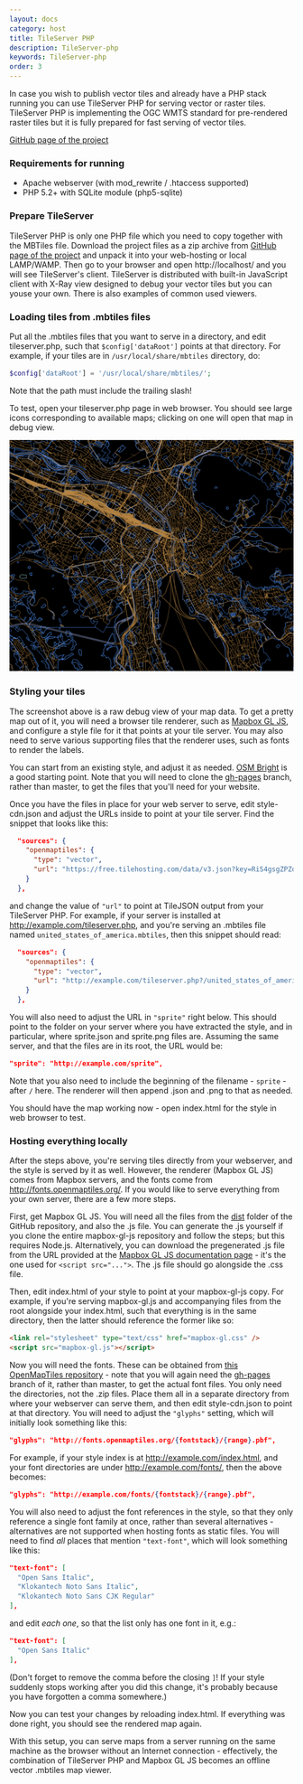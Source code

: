 ```yaml
---
layout: docs
category: host
title: TileServer PHP
description: TileServer-php
keywords: TileServer-php
order: 3
---
```


In case you wish to publish vector tiles and already have a PHP stack running
you can use TileServer PHP for serving vector or raster tiles.
TileServer PHP is implementing the OGC WMTS standard for pre-rendered
raster tiles but it is fully prepared for fast serving of vector tiles.

[GitHub page of the project](https://github.com/klokantech/tileserver-php)

### Requirements for running
- Apache webserver (with mod_rewrite / .htaccess supported)
- PHP 5.2+ with SQLite module (php5-sqlite)

### Prepare TileServer
TileServer PHP is only one PHP file which you need to copy together with the MBTiles file.
Download the project files as a zip archive from [GitHub page of the project](https://github.com/klokantech/tileserver-php)
and unpack it into your web-hosting or local LAMP/WAMP. Then go to your browser
and open http://localhost/<path-to-your-folder> and you will see TileServer's client.
TileServer is distributed with built-in JavaScript client with X-Ray view designed
to debug your vector tiles but you can youse your own. There is also examples of common used viewers.

### Loading tiles from .mbtiles files

Put all the .mbtiles files that you want to serve in a directory, and edit tileserver.php, such that `$config['dataRoot']` points at that directory. For example, if your tiles are in `/usr/local/share/mbtiles` directory, do:
```php
$config['dataRoot'] = '/usr/local/share/mbtiles/';
```
Note that the path must include the trailing slash!

To test, open your tileserver.php page in web browser. You should see large icons corresponding to available maps; clicking on one will open that map in debug view.

![X-Ray](/docs/media/tileserver-php_1.png)

### Styling your tiles

The screenshot above is a raw debug view of your map data. To get a pretty map out of it, you will need a browser tile renderer, such as [Mapbox GL JS](https://github.com/mapbox/mapbox-gl-js), and configure a style file for it that points at your tile server. You may also need to serve various supporting files that the renderer uses, such as fonts to render the labels.

You can start from an existing style, and adjust it as needed. [OSM Bright](https://github.com/openmaptiles/osm-bright-gl-style) is a good starting point. Note that you will need to clone the [gh-pages](https://github.com/openmaptiles/osm-bright-gl-style/tree/gh-pages) branch, rather than master, to get the files that you'll need for your website.

Once you have the files in place for your web server to serve, edit style-cdn.json and adjust the URLs inside to point at your tile server. Find the snippet that looks like this:

```json
  "sources": {
    "openmaptiles": {
      "type": "vector",
      "url": "https://free.tilehosting.com/data/v3.json?key=RiS4gsgZPZqeeMlIyxFo"
    }
  },
```

and change the value of `"url"` to point at TileJSON output from your TileServer PHP. For example, if your server is installed at http://example.com/tileserver.php, and you're serving an .mbtiles file named `united_states_of_america.mbtiles`, then this snippet should read:

```json
  "sources": {
    "openmaptiles": {
      "type": "vector",
      "url": "http://example.com/tileserver.php?/united_states_of_america.json"
    }
  },
  ```
You will also need to adjust the URL in `"sprite"` right below. This should point to the folder on your server where you have extracted the style, and in particular, where sprite.json and sprite.png files are. Assuming the same server, and that the files are in its root, the URL would be:

```json
"sprite": "http://example.com/sprite",
```
Note that you also need to include the beginning of the filename - `sprite` - after `/` here. The renderer will then append .json and .png to that as needed.

You should have the map working now - open index.html for the style in web browser to test.

### Hosting everything locally

After the steps above, you're serving tiles directly from your webserver, and the style is served by it as well. However, the renderer (Mapbox GL JS) comes from Mapbox servers, and the fonts come from http://fonts.openmaptiles.org/. If you would like to serve everything from your own server, there are a few more steps.

First, get Mapbox GL JS. You will need all the files from the [dist](https://github.com/mapbox/mapbox-gl-js/tree/master/dist/) folder of the GitHub repository, and also the .js file. You can generate the .js yourself if you clone the entire mapbox-gl-js repository and follow the steps; but this requires Node.js. Alternatively, you can download the pregenerated .js file from the URL provided at the [Mapbox GL JS documentation page](https://www.mapbox.com/mapbox-gl-js/api/) - it's the one used for `<script src="...">`. The .js file should go alongside the .css file.

Then, edit index.html of your style to point at your mapbox-gl-js copy. For example, if you're serving mapbox-gl.js and accompanying files from the root alongside your index.html, such that everything is in the same directory, then the latter should reference the former like so:

```html
<link rel="stylesheet" type="text/css" href="mapbox-gl.css" />
<script src="mapbox-gl.js"></script>
```

Now you will need the fonts. These can be obtained from [this OpenMapTiles repository](https://github.com/openmaptiles/fonts) - note that you will again need the [gh-pages](https://github.com/openmaptiles/fonts/tree/gh-pages) branch of it, rather than master, to get the actual font files. You only need the directories, not the .zip files. Place them all in a separate directory from where your webserver can serve them, and then edit style-cdn.json to point at that directory. You will need to adjust the `"glyphs"` setting, which will initially look something like this:

```json
"glyphs": "http://fonts.openmaptiles.org/{fontstack}/{range}.pbf",
```

For example, if your style index is at http://example.com/index.html, and your font directories are under http://example.com/fonts/, then the above becomes:

```json
"glyphs": "http://example.com/fonts/{fontstack}/{range}.pbf",
```

You will also need to adjust the font references in the style, so that they only reference a single font family at once, rather than several alternatives - alternatives are not supported when hosting fonts as static files. You will need to find *all* places that mention `"text-font"`, which will look something like this:

```json
"text-font": [
  "Open Sans Italic",
  "Klokantech Noto Sans Italic",
  "Klokantech Noto Sans CJK Regular"
],
```

and edit *each one*, so that the list only has one font in it, e.g.:

```json
"text-font": [
  "Open Sans Italic"
],
```

(Don't forget to remove the comma before the closing `]`! If your style suddenly stops working after you did this change, it's probably because you have forgotten a comma somewhere.)

Now you can test your changes by reloading index.html. If everything was done right, you should see the rendered map again.

With this setup, you can serve maps from a server running on the same machine as the browser without an Internet connection - effectively, the combination of TileServer PHP and Mapbox GL JS becomes an offline vector .mbtiles map viewer.
